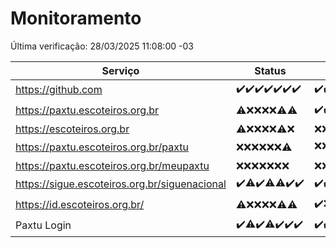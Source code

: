 # Monitoramento

Última verificação: 28/03/2025 11:08:00 -03

|Serviço|Status|Últimas 24h|
|---|---|---|
|https://github.com|<span title="2025-03-21: OK=23">✔️</span><span title="2025-03-22: OK=23">✔️</span><span title="2025-03-23: OK=23">✔️</span><span title="2025-03-24: OK=23">✔️</span><span title="2025-03-25: OK=23">✔️</span><span title="2025-03-26: OK=23">✔️</span><span title="2025-03-27: OK=13">✔️</span>|<span title="27/03/2025 11:08:00 -03 : 200">✔️</span><span title="27/03/2025 12:09:00 -03 : 200">✔️</span><span title="27/03/2025 13:11:00 -03 : 200">✔️</span><span title="27/03/2025 14:07:00 -03 : 200">✔️</span><span title="27/03/2025 15:12:00 -03 : 200">✔️</span><span title="27/03/2025 16:06:00 -03 : 200">✔️</span><span title="27/03/2025 17:09:00 -03 : 200">✔️</span><span title="27/03/2025 18:08:00 -03 : 200">✔️</span><span title="27/03/2025 19:08:00 -03 : 200">✔️</span><span title="27/03/2025 20:08:00 -03 : 200">✔️</span><span title="27/03/2025 21:43:00 -03 : 200">✔️</span><span title="27/03/2025 23:19:00 -03 : 200">✔️</span><span title="28/03/2025 00:25:00 -03 : 200">✔️</span><span title="28/03/2025 01:10:00 -03 : 200">✔️</span><span title="28/03/2025 02:09:00 -03 : 200">✔️</span><span title="28/03/2025 03:13:00 -03 : 200">✔️</span><span title="28/03/2025 04:09:00 -03 : 200">✔️</span><span title="28/03/2025 05:12:00 -03 : 200">✔️</span><span title="28/03/2025 06:09:00 -03 : 200">✔️</span><span title="28/03/2025 07:09:00 -03 : 200">✔️</span><span title="28/03/2025 08:07:00 -03 : 200">✔️</span><span title="28/03/2025 09:16:00 -03 : 200">✔️</span><span title="28/03/2025 10:18:00 -03 : 200">✔️</span><span title="28/03/2025 11:08:00 -03 : 200">✔️</span>|
|https://paxtu.escoteiros.org.br|<span title="2025-03-21: OK=3, Falhas=20">⚠️</span><span title="2025-03-22: Falhas=23">❌</span><span title="2025-03-23: Falhas=23">❌</span><span title="2025-03-24: Falhas=23">❌</span><span title="2025-03-25: Falhas=23">❌</span><span title="2025-03-26: OK=2, Falhas=21">⚠️</span><span title="2025-03-27: OK=3, Falhas=10">⚠️</span>|<span title="27/03/2025 11:08:00 -03 : 200">✔️</span><span title="27/03/2025 12:09:00 -03 : 200">✔️</span><span title="27/03/2025 13:11:00 -03 : 200">✔️</span><span title="27/03/2025 14:08:00 -03 : 403">❌</span><span title="27/03/2025 15:12:00 -03 : 200">✔️</span><span title="27/03/2025 16:06:00 -03 : 403">❌</span><span title="27/03/2025 17:09:00 -03 : 403">❌</span><span title="27/03/2025 18:08:00 -03 : 200">✔️</span><span title="27/03/2025 19:08:00 -03 : 403">❌</span><span title="27/03/2025 20:08:00 -03 : 403">❌</span><span title="27/03/2025 21:43:00 -03 : 403">❌</span><span title="27/03/2025 23:19:00 -03 : 403">❌</span><span title="28/03/2025 00:25:00 -03 : 403">❌</span><span title="28/03/2025 01:10:00 -03 : 200">✔️</span><span title="28/03/2025 02:09:00 -03 : 403">❌</span><span title="28/03/2025 03:13:00 -03 : 403">❌</span><span title="28/03/2025 04:09:00 -03 : 403">❌</span><span title="28/03/2025 05:12:00 -03 : 403">❌</span><span title="28/03/2025 06:09:00 -03 : 403">❌</span><span title="28/03/2025 07:09:00 -03 : 403">❌</span><span title="28/03/2025 08:07:00 -03 : 403">❌</span><span title="28/03/2025 09:16:00 -03 : 403">❌</span><span title="28/03/2025 10:18:00 -03 : 403">❌</span><span title="28/03/2025 11:08:00 -03 : 403">❌</span>|
|https://escoteiros.org.br|<span title="2025-03-21: OK=1, Falhas=22">⚠️</span><span title="2025-03-22: Falhas=23">❌</span><span title="2025-03-23: Falhas=23">❌</span><span title="2025-03-24: Falhas=23">❌</span><span title="2025-03-25: Falhas=23">❌</span><span title="2025-03-26: OK=1, Falhas=22">⚠️</span><span title="2025-03-27: Falhas=13">❌</span>|<span title="27/03/2025 11:08:00 -03 : 403">❌</span><span title="27/03/2025 12:09:00 -03 : 403">❌</span><span title="27/03/2025 13:11:00 -03 : 403">❌</span><span title="27/03/2025 14:08:00 -03 : 403">❌</span><span title="27/03/2025 15:12:00 -03 : 403">❌</span><span title="27/03/2025 16:06:00 -03 : 403">❌</span><span title="27/03/2025 17:09:00 -03 : 403">❌</span><span title="27/03/2025 18:08:00 -03 : 403">❌</span><span title="27/03/2025 19:08:00 -03 : 403">❌</span><span title="27/03/2025 20:08:00 -03 : 403">❌</span><span title="27/03/2025 21:43:00 -03 : 403">❌</span><span title="27/03/2025 23:19:00 -03 : 403">❌</span><span title="28/03/2025 00:25:00 -03 : 403">❌</span><span title="28/03/2025 01:10:00 -03 : 403">❌</span><span title="28/03/2025 02:09:00 -03 : 403">❌</span><span title="28/03/2025 03:13:00 -03 : 403">❌</span><span title="28/03/2025 04:09:00 -03 : 403">❌</span><span title="28/03/2025 05:12:00 -03 : 403">❌</span><span title="28/03/2025 06:09:00 -03 : 403">❌</span><span title="28/03/2025 07:09:00 -03 : 403">❌</span><span title="28/03/2025 08:07:00 -03 : 403">❌</span><span title="28/03/2025 09:16:00 -03 : 403">❌</span><span title="28/03/2025 10:18:00 -03 : 403">❌</span><span title="28/03/2025 11:08:00 -03 : 403">❌</span>|
|https://paxtu.escoteiros.org.br/paxtu|<span title="2025-03-21: Falhas=23">❌</span><span title="2025-03-22: Falhas=23">❌</span><span title="2025-03-23: Falhas=23">❌</span><span title="2025-03-24: Falhas=23">❌</span><span title="2025-03-25: Falhas=23">❌</span><span title="2025-03-26: Falhas=23">❌</span><span title="2025-03-27: OK=2, Falhas=11">⚠️</span>|<span title="27/03/2025 11:08:00 -03 : 403">❌</span><span title="27/03/2025 12:09:00 -03 : 403">❌</span><span title="27/03/2025 13:11:00 -03 : 403">❌</span><span title="27/03/2025 14:08:00 -03 : 403">❌</span><span title="27/03/2025 15:12:00 -03 : 403">❌</span><span title="27/03/2025 16:06:00 -03 : 403">❌</span><span title="27/03/2025 17:09:00 -03 : 403">❌</span><span title="27/03/2025 18:08:00 -03 : 403">❌</span><span title="27/03/2025 19:08:00 -03 : 403">❌</span><span title="27/03/2025 20:08:00 -03 : 403">❌</span><span title="27/03/2025 21:43:00 -03 : 403">❌</span><span title="27/03/2025 23:19:00 -03 : 403">❌</span><span title="28/03/2025 00:25:00 -03 : 403">❌</span><span title="28/03/2025 01:10:00 -03 : 403">❌</span><span title="28/03/2025 02:09:00 -03 : 403">❌</span><span title="28/03/2025 03:13:00 -03 : 403">❌</span><span title="28/03/2025 04:09:00 -03 : 403">❌</span><span title="28/03/2025 05:12:00 -03 : 200">✔️</span><span title="28/03/2025 06:09:00 -03 : 403">❌</span><span title="28/03/2025 07:09:00 -03 : 403">❌</span><span title="28/03/2025 08:07:00 -03 : 403">❌</span><span title="28/03/2025 09:16:00 -03 : 403">❌</span><span title="28/03/2025 10:18:00 -03 : 403">❌</span><span title="28/03/2025 11:08:00 -03 : 403">❌</span>|
|https://paxtu.escoteiros.org.br/meupaxtu|<span title="2025-03-21: Falhas=23">❌</span><span title="2025-03-22: Falhas=23">❌</span><span title="2025-03-23: Falhas=23">❌</span><span title="2025-03-24: Falhas=23">❌</span><span title="2025-03-25: Falhas=23">❌</span><span title="2025-03-26: Falhas=23">❌</span><span title="2025-03-27: Falhas=13">❌</span>|<span title="27/03/2025 11:08:00 -03 : 403">❌</span><span title="27/03/2025 12:09:00 -03 : 403">❌</span><span title="27/03/2025 13:11:00 -03 : 403">❌</span><span title="27/03/2025 14:08:00 -03 : 403">❌</span><span title="27/03/2025 15:12:00 -03 : 403">❌</span><span title="27/03/2025 16:06:00 -03 : 403">❌</span><span title="27/03/2025 17:09:00 -03 : 403">❌</span><span title="27/03/2025 18:08:00 -03 : 403">❌</span><span title="27/03/2025 19:08:00 -03 : 403">❌</span><span title="27/03/2025 20:08:00 -03 : 403">❌</span><span title="27/03/2025 21:43:00 -03 : 403">❌</span><span title="27/03/2025 23:19:00 -03 : 403">❌</span><span title="28/03/2025 00:25:00 -03 : 403">❌</span><span title="28/03/2025 01:11:00 -03 : 403">❌</span><span title="28/03/2025 02:09:00 -03 : 403">❌</span><span title="28/03/2025 03:13:00 -03 : 403">❌</span><span title="28/03/2025 04:09:00 -03 : 403">❌</span><span title="28/03/2025 05:12:00 -03 : 403">❌</span><span title="28/03/2025 06:09:00 -03 : 403">❌</span><span title="28/03/2025 07:09:00 -03 : 403">❌</span><span title="28/03/2025 08:07:00 -03 : 403">❌</span><span title="28/03/2025 09:16:00 -03 : 403">❌</span><span title="28/03/2025 10:18:00 -03 : 403">❌</span><span title="28/03/2025 11:08:00 -03 : 403">❌</span>|
|https://sigue.escoteiros.org.br/siguenacional|<span title="2025-03-21: OK=23">✔️</span><span title="2025-03-22: OK=22, Falhas=1">⚠️</span><span title="2025-03-23: OK=23">✔️</span><span title="2025-03-24: OK=22, Falhas=1">⚠️</span><span title="2025-03-25: OK=22, Falhas=1">⚠️</span><span title="2025-03-26: OK=23">✔️</span><span title="2025-03-27: OK=13">✔️</span>|<span title="27/03/2025 11:08:00 -03 : 200">✔️</span><span title="27/03/2025 12:09:00 -03 : 200">✔️</span><span title="27/03/2025 13:11:00 -03 : 200">✔️</span><span title="27/03/2025 14:08:00 -03 : 200">✔️</span><span title="27/03/2025 15:12:00 -03 : 200">✔️</span><span title="27/03/2025 16:06:00 -03 : 200">✔️</span><span title="27/03/2025 17:09:00 -03 : 200">✔️</span><span title="27/03/2025 18:08:00 -03 : 200">✔️</span><span title="27/03/2025 19:08:00 -03 : 200">✔️</span><span title="27/03/2025 20:08:00 -03 : 200">✔️</span><span title="27/03/2025 21:43:00 -03 : 0">❌</span><span title="27/03/2025 23:19:00 -03 : 200">✔️</span><span title="28/03/2025 00:25:00 -03 : 200">✔️</span><span title="28/03/2025 01:11:00 -03 : 200">✔️</span><span title="28/03/2025 02:09:00 -03 : 200">✔️</span><span title="28/03/2025 03:13:00 -03 : 200">✔️</span><span title="28/03/2025 04:09:00 -03 : 200">✔️</span><span title="28/03/2025 05:12:00 -03 : 200">✔️</span><span title="28/03/2025 06:09:00 -03 : 200">✔️</span><span title="28/03/2025 07:09:00 -03 : 200">✔️</span><span title="28/03/2025 08:07:00 -03 : 200">✔️</span><span title="28/03/2025 09:16:00 -03 : 200">✔️</span><span title="28/03/2025 10:18:00 -03 : 200">✔️</span><span title="28/03/2025 11:08:00 -03 : 200">✔️</span>|
|https://id.escoteiros.org.br/|<span title="2025-03-21: OK=4, Falhas=19">⚠️</span><span title="2025-03-22: Falhas=23">❌</span><span title="2025-03-23: Falhas=23">❌</span><span title="2025-03-24: Falhas=23">❌</span><span title="2025-03-25: Falhas=23">❌</span><span title="2025-03-26: OK=2, Falhas=21">⚠️</span><span title="2025-03-27: OK=3, Falhas=10">⚠️</span>|<span title="27/03/2025 11:08:00 -03 : 200">✔️</span><span title="27/03/2025 12:09:00 -03 : 403">❌</span><span title="27/03/2025 13:11:00 -03 : 403">❌</span><span title="27/03/2025 14:08:00 -03 : 403">❌</span><span title="27/03/2025 15:12:00 -03 : 403">❌</span><span title="27/03/2025 16:06:00 -03 : 200">✔️</span><span title="27/03/2025 17:09:00 -03 : 200">✔️</span><span title="27/03/2025 18:08:00 -03 : 403">❌</span><span title="27/03/2025 19:08:00 -03 : 200">✔️</span><span title="27/03/2025 20:08:00 -03 : 403">❌</span><span title="27/03/2025 21:43:00 -03 : 403">❌</span><span title="27/03/2025 23:19:00 -03 : 403">❌</span><span title="28/03/2025 00:25:00 -03 : 403">❌</span><span title="28/03/2025 01:11:00 -03 : 403">❌</span><span title="28/03/2025 02:09:00 -03 : 403">❌</span><span title="28/03/2025 03:13:00 -03 : 403">❌</span><span title="28/03/2025 04:09:00 -03 : 403">❌</span><span title="28/03/2025 05:12:00 -03 : 403">❌</span><span title="28/03/2025 06:09:00 -03 : 200">✔️</span><span title="28/03/2025 07:09:00 -03 : 403">❌</span><span title="28/03/2025 08:07:00 -03 : 403">❌</span><span title="28/03/2025 09:16:00 -03 : 403">❌</span><span title="28/03/2025 10:18:00 -03 : 403">❌</span><span title="28/03/2025 11:08:00 -03 : 403">❌</span>|
|Paxtu Login|<span title="2025-03-21: OK=23">✔️</span><span title="2025-03-22: OK=22, Falhas=1">⚠️</span><span title="2025-03-23: OK=23">✔️</span><span title="2025-03-24: OK=22, Falhas=1">⚠️</span><span title="2025-03-25: OK=23">✔️</span><span title="2025-03-26: OK=23">✔️</span><span title="2025-03-27: OK=13">✔️</span>|<span title="27/03/2025 11:08:00 -03 : 200">✔️</span><span title="27/03/2025 12:09:00 -03 : 200">✔️</span><span title="27/03/2025 13:11:00 -03 : 200">✔️</span><span title="27/03/2025 14:08:00 -03 : 200">✔️</span><span title="27/03/2025 15:12:00 -03 : 200">✔️</span><span title="27/03/2025 16:06:00 -03 : 200">✔️</span><span title="27/03/2025 17:09:00 -03 : 200">✔️</span><span title="27/03/2025 18:08:00 -03 : 200">✔️</span><span title="27/03/2025 19:08:00 -03 : 200">✔️</span><span title="27/03/2025 20:08:00 -03 : 200">✔️</span><span title="27/03/2025 21:43:00 -03 : 200">✔️</span><span title="27/03/2025 23:19:00 -03 : 200">✔️</span><span title="28/03/2025 00:25:00 -03 : 200">✔️</span><span title="28/03/2025 01:11:00 -03 : 200">✔️</span><span title="28/03/2025 02:09:00 -03 : 200">✔️</span><span title="28/03/2025 03:13:00 -03 : 200">✔️</span><span title="28/03/2025 04:09:00 -03 : 200">✔️</span><span title="28/03/2025 05:12:00 -03 : 200">✔️</span><span title="28/03/2025 06:09:00 -03 : 200">✔️</span><span title="28/03/2025 07:09:00 -03 : 200">✔️</span><span title="28/03/2025 08:07:00 -03 : 200">✔️</span><span title="28/03/2025 09:16:00 -03 : 200">✔️</span><span title="28/03/2025 10:18:00 -03 : 200">✔️</span><span title="28/03/2025 11:08:00 -03 : 200">✔️</span>|
